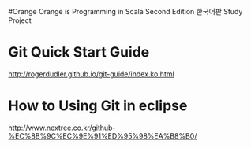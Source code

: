 #Orange 
Orange is Programming in Scala Second Edition 한국어판 Study Project

# Git Quick Start Guide 
http://rogerdudler.github.io/git-guide/index.ko.html

# How to Using Git in eclipse
http://www.nextree.co.kr/github-%EC%8B%9C%EC%9E%91%ED%95%98%EA%B8%B0/

